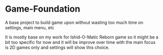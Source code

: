 # Game-Foundation
A base project to build game upon without wasting too much time on settings, main menu, etc

It is mostly base on my work for Ishid-O-Matic Reborn game so it might be a bit too specific for now and it will be improve over time with the main focus is 2D games only and settings will show this choice.

